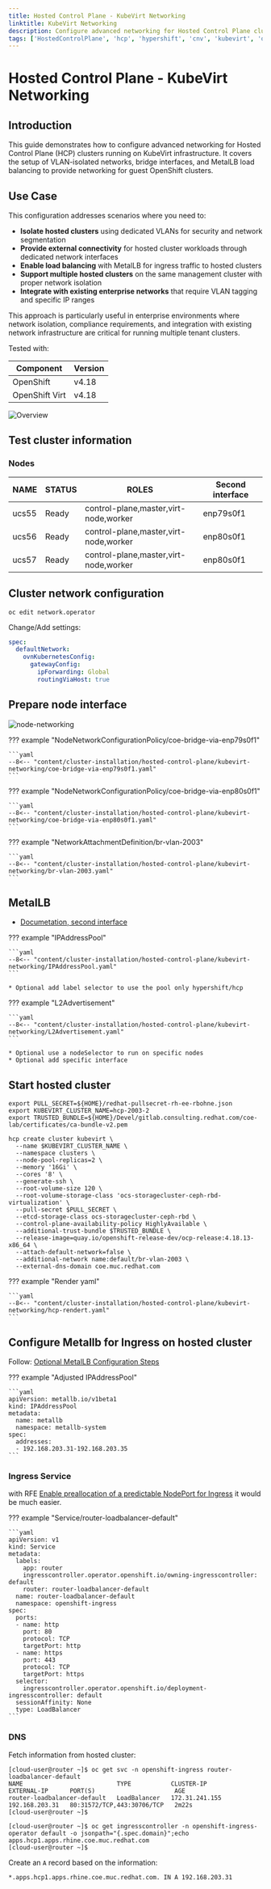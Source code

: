```yaml
---
title: Hosted Control Plane - KubeVirt Networking
linktitle: KubeVirt Networking
description: Configure advanced networking for Hosted Control Plane clusters running on KubeVirt with VLAN isolation and MetalLB load balancing
tags: ['HostedControlPlane', 'hcp', 'hypershift', 'cnv', 'kubevirt', 'ocp-v']
---
```

# Hosted Control Plane - KubeVirt Networking

## Introduction

This guide demonstrates how to configure advanced networking for Hosted Control Plane (HCP) clusters running on KubeVirt infrastructure. It covers the setup of VLAN-isolated networks, bridge interfaces, and MetalLB load balancing to provide networking for guest OpenShift clusters.

## Use Case

This configuration addresses scenarios where you need to:

* **Isolate hosted clusters** using dedicated VLANs for security and network segmentation
* **Provide external connectivity** for hosted cluster workloads through dedicated network interfaces
* **Enable load balancing** with MetalLB for ingress traffic to hosted clusters
* **Support multiple hosted clusters** on the same management cluster with proper network isolation
* **Integrate with existing enterprise networks** that require VLAN tagging and specific IP ranges

This approach is particularly useful in enterprise environments where network isolation, compliance requirements, and integration with existing network infrastructure are critical for running multiple tenant clusters.

Tested with:

|Component|Version|
|---|---|
|OpenShift|v4.18|
|OpenShift Virt|v4.18|

![Overview](kubevirt-networking-overview.png)

## Test cluster information

### Nodes

|NAME|STATUS|ROLES|Second interface|
|---|---|---|---|
|ucs55 | Ready | control-plane,master,virt-node,worker|enp79s0f1|
|ucs56 | Ready | control-plane,master,virt-node,worker|enp80s0f1|
|ucs57 | Ready | control-plane,master,virt-node,worker|enp80s0f1|

## Cluster network configuration

```shell
oc edit network.operator
```

Change/Add settings:

```yaml
spec:
  defaultNetwork:
    ovnKubernetesConfig:
      gatewayConfig:
        ipForwarding: Global
        routingViaHost: true
```

## Prepare node interface

![node-networking](node-networking.drawio)

??? example "NodeNetworkConfigurationPolicy/coe-bridge-via-enp79s0f1"

    ```yaml
    --8<-- "content/cluster-installation/hosted-control-plane/kubevirt-networking/coe-bridge-via-enp79s0f1.yaml"
    ```

??? example "NodeNetworkConfigurationPolicy/coe-bridge-via-enp80s0f1"

    ```yaml
    --8<-- "content/cluster-installation/hosted-control-plane/kubevirt-networking/coe-bridge-via-enp80s0f1.yaml"
    ```

??? example "NetworkAttachmentDefinition/br-vlan-2003"

    ```yaml
    --8<-- "content/cluster-installation/hosted-control-plane/kubevirt-networking/br-vlan-2003.yaml"
    ```

## MetalLB

* [Documetation, second interface](https://docs.redhat.com/en/documentation/openshift_container_platform/4.19/html-single/ingress_and_load_balancing/index#nw-metallb-configure-with-L2-advertisement-label_about-advertising-ip-address-pool)

??? example "IPAddressPool"

    ```yaml
    --8<-- "content/cluster-installation/hosted-control-plane/kubevirt-networking/IPAddressPool.yaml"
    ```

    * Optional add label selector to use the pool only hypershift/hcp

??? example "L2Advertisement"

    ```yaml
    --8<-- "content/cluster-installation/hosted-control-plane/kubevirt-networking/L2Advertisement.yaml"
    ```

    * Optional use a nodeSelector to run on specific nodes
    * Optional add specific interface

## Start hosted cluster

```shell
export PULL_SECRET=${HOME}/redhat-pullsecret-rh-ee-rbohne.json
export KUBEVIRT_CLUSTER_NAME=hcp-2003-2
export TRUSTED_BUNDLE=${HOME}/Devel/gitlab.consulting.redhat.com/coe-lab/certificates/ca-bundle-v2.pem

hcp create cluster kubevirt \
  --name $KUBEVIRT_CLUSTER_NAME \
  --namespace clusters \
  --node-pool-replicas=2 \
  --memory '16Gi' \
  --cores '8' \
  --generate-ssh \
  --root-volume-size 120 \
  --root-volume-storage-class 'ocs-storagecluster-ceph-rbd-virtualization' \
  --pull-secret $PULL_SECRET \
  --etcd-storage-class ocs-storagecluster-ceph-rbd \
  --control-plane-availability-policy HighlyAvailable \
  --additional-trust-bundle $TRUSTED_BUNDLE \
  --release-image=quay.io/openshift-release-dev/ocp-release:4.18.13-x86_64 \
  --attach-default-network=false \
  --additional-network name:default/br-vlan-2003 \
  --external-dns-domain coe.muc.redhat.com
```

??? example "Render yaml"

    ```yaml
    --8<-- "content/cluster-installation/hosted-control-plane/kubevirt-networking/hcp-rendert.yaml"
    ```

## Configure Metallb for Ingress on hosted cluster

Follow: [Optional MetalLB Configuration Steps](https://hypershift.pages.dev/how-to/kubevirt/ingress-and-dns/#optional-metallb-configuration-steps)

??? example "Adjusted IPAddressPool"

    ```yaml
    apiVersion: metallb.io/v1beta1
    kind: IPAddressPool
    metadata:
      name: metallb
      namespace: metallb-system
    spec:
      addresses:
      - 192.168.203.31-192.168.203.35
    ```

### Ingress Service

with RFE [Enable preallocation of a predictable NodePort for Ingress](https://issues.redhat.com/browse/RFE-6869) it would be much easier.

??? example "Service/router-loadbalancer-default"

    ```yaml
    apiVersion: v1
    kind: Service
    metadata:
      labels:
        app: router
        ingresscontroller.operator.openshift.io/owning-ingresscontroller: default
        router: router-loadbalancer-default
      name: router-loadbalancer-default
      namespace: openshift-ingress
    spec:
      ports:
      - name: http
        port: 80
        protocol: TCP
        targetPort: http
      - name: https
        port: 443
        protocol: TCP
        targetPort: https
      selector:
        ingresscontroller.operator.openshift.io/deployment-ingresscontroller: default
      sessionAffinity: None
      type: LoadBalancer
    ```

### DNS

Fetch information from hosted cluster:

```shell
[cloud-user@router ~]$ oc get svc -n openshift-ingress router-loadbalancer-default
NAME                          TYPE           CLUSTER-IP       EXTERNAL-IP      PORT(S)                      AGE
router-loadbalancer-default   LoadBalancer   172.31.241.155   192.168.203.31   80:31572/TCP,443:30706/TCP   2m22s
[cloud-user@router ~]$

[cloud-user@router ~]$ oc get ingresscontroller -n openshift-ingress-operator default -o jsonpath="{.spec.domain}";echo
apps.hcp1.apps.rhine.coe.muc.redhat.com
[cloud-user@router ~]$
```

Create an `A` record based on the information:

```bind
*.apps.hcp1.apps.rhine.coe.muc.redhat.com. IN A 192.168.203.31
```
